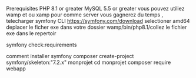 Prerequisites
PHP 8.1 or greater
MySQL 5.5 or greater
vous pouvez utiliez wamp et ou xamp pour comme server vous gagnerez du temps ,
telecharger symfony CLI
https://symfony.com/download
selectioner amd64
deplacer le ficher exe dans votre dossier wamp/bin/php8.1/collez le fichier exe dans le repertoir

symfony check:requirements

comment installer symfony 
composer create-project symfony/skeleton:"7.2.x" monprojet
cd monprojet
composer require webapp
